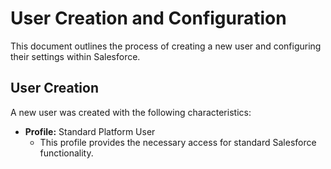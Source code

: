 # User Creation and Configuration

This document outlines the process of creating a new user and configuring their settings within Salesforce.

## User Creation

A new user was created with the following characteristics:

* **Profile:** Standard Platform User
    * This profile provides the necessary access for standard Salesforce functionality.
